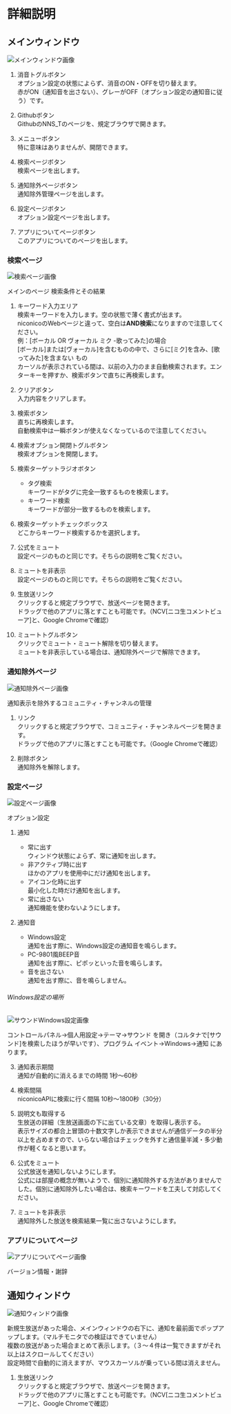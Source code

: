 ﻿# 詳細説明
## メインウィンドウ
![メインウィンドウ画像](https://github.com/TN8001/NNS_T/blob/master/MainWindow.png)
1. 消音トグルボタン  
オプション設定の状態によらず、消音のON・OFFを切り替えます。  
赤がON（通知音を出さない）、グレーがOFF（オプション設定の通知音に従う）です。

2. Githubボタン  
GithubのNNS_Tのページを、規定ブラウザで開きます。

3. メニューボタン  
特に意味はありませんが、開閉できます。

4. 検索ページボタン  
検索ページを出します。

5. 通知除外ページボタン  
通知除外管理ページを出します。

6. 設定ページボタン  
オプション設定ページを出します。

7. アプリについてページボタン  
このアプリについてのページを出します。


### 検索ページ
![検索ページ画像](https://github.com/TN8001/NNS_T/blob/master/Search.png)

メインのページ 検索条件とその結果
1. キーワード入力エリア  
検索キーワードを入力します。空の状態で薄く書式が出ます。  
niconicoのWebページと違って、空白は**AND検索**になりますので注意してください。  
例：[ボーカル OR ヴォーカル ミク -歌ってみた]の場合  
[ボーカル]または[ヴォーカル]を含むものの中で、さらに[ミク]を含み、[歌ってみた]を含まない もの  
カーソルが表示されている間は、以前の入力のまま自動検索されます。エンターキーを押すか、検索ボタンで直ちに再検索します。

2. クリアボタン  
入力内容をクリアします。

3. 検索ボタン  
直ちに再検索します。  
自動検索中は一瞬ボタンが使えなくなっているので注意してください。

4. 検索オプション開閉トグルボタン  
検索オプションを開閉します。

5. 検索ターゲットラジオボタン  
    * タグ検索  
    キーワードがタグに完全一致するものを検索します。
    * キーワード検索  
    キーワードが部分一致するものを検索します。

6. 検索ターゲットチェックボックス  
どこからキーワード検索するかを選択します。

7. 公式をミュート  
設定ページのものと同じです。そちらの説明をご覧ください。

8. ミュートを非表示  
設定ページのものと同じです。そちらの説明をご覧ください。

9. 生放送リンク  
クリックすると規定ブラウザで、放送ページを開きます。  
ドラッグで他のアプリに落とすことも可能です。（NCV[ニコ生コメントビューア]と、Google Chromeで確認‎）

10. ミュートトグルボタン  
クリックでミュート・ミュート解除を切り替えます。  
ミュートを非表示している場合は、通知除外ページで解除できます。

### 通知除外ページ
![通知除外ページ画像](https://github.com/TN8001/NNS_T/blob/master/Mute.png)

通知表示を除外するコミュニティ・チャンネルの管理
1. リンク  
クリックすると規定ブラウザで、コミュニティ・チャンネルページを開きます。  
ドラッグで他のアプリに落とすことも可能です。（Google Chromeで確認‎）

2. 削除ボタン  
通知除外を解除します。

### 設定ページ
![設定ページ画像](https://github.com/TN8001/NNS_T/blob/master/Settings.png)

オプション設定
1. 通知
    * 常に出す  
    ウィンドウ状態によらず、常に通知を出します。
    * 非アクティブ時に出す  
    ほかのアプリを使用中にだけ通知を出します。
    * アイコン化時に出す  
    最小化した時だけ通知を出します。
    * 常に出さない  
    通知機能を使わないようにします。

2. 通知音
    * Windows設定  
    通知を出す際に、Windows設定の通知音を鳴らします。
    * PC-9801風BEEP音  
    通知を出す際に、ピポッといった音を鳴らします。
    * 音を出さない  
    通知を出す際に、音を鳴らしません。  

###### Windows設定の場所
![サウンドWindows設定画像](https://github.com/TN8001/NNS_T/blob/master/Sound.png)

コントロールパネル→個人用設定→テーマ→サウンド を開き（コルタナで[サウンド]を検索したほうが早いです）、プログラム イベント→Windows→通知 にあります。  


3. 通知表示期間  
通知が自動的に消えるまでの時間 1秒～60秒

4. 検索間隔  
niconicoAPIに検索に行く間隔 10秒～1800秒（30分）

5. 説明文も取得する  
生放送の詳細（生放送画面の下に出ている文章）を取得し表示する。  
表示サイズの都合上冒頭の十数文字しか表示できませんが通信データの半分以上を占めますので、いらない場合はチェックを外すと通信量半減・多少動作が軽くなると思います。

6. 公式をミュート  
公式放送を通知しないようにします。  
公式には部屋の概念が無いようで、個別に通知除外する方法がありませんでした。個別に通知除外したい場合は、検索キーワードを工夫して対応してください。

7. ミュートを非表示  
通知除外した放送を検索結果一覧に出さないようにします。

### アプリについてページ
![アプリについてページ画像](https://github.com/TN8001/NNS_T/blob/master/About.png)

バージョン情報・謝辞

## 通知ウィンドウ
![通知ウィンドウ画像](https://github.com/TN8001/NNS_T/blob/master/Toast.png)

新規生放送があった場合、メインウィンドウの右下に、通知を最前面でポップアップします。（マルチモニタでの検証はできていません）  
複数の放送があった場合まとめて表示します。（３～４件は一覧できますがそれ以上はスクロールしてください）  
設定時間で自動的に消えますが、マウスカーソルが乗っている間は消えません。

1. 生放送リンク  
クリックすると規定ブラウザで、放送ページを開きます。  
ドラッグで他のアプリに落とすことも可能です。（NCV[ニコ生コメントビューア]と、Google Chromeで確認‎）

